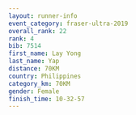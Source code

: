 ```yaml
---
layout: runner-info 
event_category: fraser-ultra-2019 
overall_rank: 22
rank: 4
bib: 7514
first_name: Lay Yong
last_name: Yap
distance: 70KM
country: Philippines
category_km: 70KM
gender: Female
finish_time: 10-32-57
---
```

